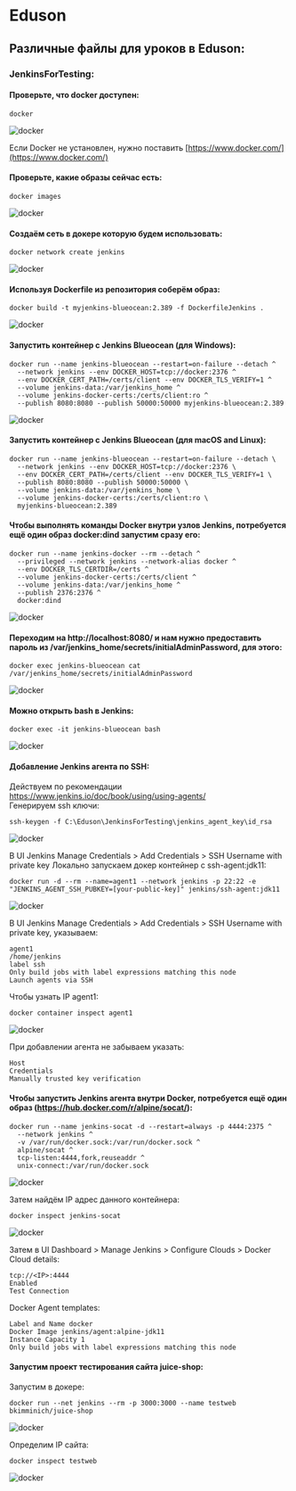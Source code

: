 # Eduson
## Различные файлы для уроков в Eduson:
### JenkinsForTesting:
#### Проверьте, что docker доступен:
```
docker
```
![docker](images/docker.JPG)

Если Docker не установлен, нужно поставить [https://www.docker.com/](https://www.docker.com/)
#### Проверьте, какие образы сейчас есть:
```
docker images
```
![docker](images/docker-images.JPG)

#### Создаём сеть в докере которую будем использовать:
```
docker network create jenkins
```
![docker](images/docker-network.JPG)

#### Используя Dockerfile из репозитория соберём образ:
```
docker build -t myjenkins-blueocean:2.389 -f DockerfileJenkins .
```
![docker](images/docker-build.JPG)

#### Запустить контейнер c Jenkins Blueocean (для Windows):
```
docker run --name jenkins-blueocean --restart=on-failure --detach ^
  --network jenkins --env DOCKER_HOST=tcp://docker:2376 ^
  --env DOCKER_CERT_PATH=/certs/client --env DOCKER_TLS_VERIFY=1 ^
  --volume jenkins-data:/var/jenkins_home ^
  --volume jenkins-docker-certs:/certs/client:ro ^
  --publish 8080:8080 --publish 50000:50000 myjenkins-blueocean:2.389
```
![docker](images/docker-run.JPG)

#### Запустить контейнер c Jenkins Blueocean (для macOS and Linux):
```
docker run --name jenkins-blueocean --restart=on-failure --detach \
  --network jenkins --env DOCKER_HOST=tcp://docker:2376 \
  --env DOCKER_CERT_PATH=/certs/client --env DOCKER_TLS_VERIFY=1 \
  --publish 8080:8080 --publish 50000:50000 \
  --volume jenkins-data:/var/jenkins_home \
  --volume jenkins-docker-certs:/certs/client:ro \
  myjenkins-blueocean:2.389
```
#### Чтобы выполнять команды Docker внутри узлов Jenkins, потребуется ещё один образ docker:dind запустим сразу его:
```
docker run --name jenkins-docker --rm --detach ^
  --privileged --network jenkins --network-alias docker ^
  --env DOCKER_TLS_CERTDIR=/certs ^
  --volume jenkins-docker-certs:/certs/client ^
  --volume jenkins-data:/var/jenkins_home ^
  --publish 2376:2376 ^
  docker:dind
```
![docker](images/docker-run2-detach.JPG)

#### Переходим на http://localhost:8080/ и нам нужно предоставить пароль из /var/jenkins_home/secrets/initialAdminPassword, для этого:
```
docker exec jenkins-blueocean cat /var/jenkins_home/secrets/initialAdminPassword
```
![docker](images/jenkins-init-pass-example.JPG)

#### Можно открыть bash в Jenkins:
```
docker exec -it jenkins-blueocean bash
```
![docker](images/jenkins-bash.JPG)

#### Добавление Jenkins агента по SSH:
Действуем по рекомендации https://www.jenkins.io/doc/book/using/using-agents/  
Генерируем ssh ключи:
```
ssh-keygen -f C:\Eduson\JenkinsForTesting\jenkins_agent_key\id_rsa
```
![docker](images/ssh-keygen.JPG)

В UI Jenkins Manage Credentials > Add Credentials > SSH Username with private key
Локально запускаем докер контейнер с ssh-agent:jdk11:  
```
docker run -d --rm --name=agent1 --network jenkins -p 22:22 -e "JENKINS_AGENT_SSH_PUBKEY=[your-public-key]" jenkins/ssh-agent:jdk11
```
![docker](images/docker-run3-agent1.JPG)

В UI Jenkins Manage Credentials > Add Credentials > SSH Username with private key, указываем:  
```
agent1 
/home/jenkins
label ssh
Only build jobs with label expressions matching this node
Launch agents via SSH
```
Чтобы узнать IP agent1:  
```
docker container inspect agent1
```
![docker](images/docker-inspect-agent1.JPG)

При добавлении агента не забываем указать:  
```
Host
Credentials
Manually trusted key verification
```
#### Чтобы запустить Jenkins агента внутри Docker, потребуется ещё один образ (https://hub.docker.com/r/alpine/socat/):
```
docker run --name jenkins-socat -d --restart=always -p 4444:2375 ^
  --network jenkins ^
  -v /var/run/docker.sock:/var/run/docker.sock ^
  alpine/socat ^
  tcp-listen:4444,fork,reuseaddr ^
  unix-connect:/var/run/docker.sock
```
![docker](images/docker-run4-socat.JPG)

Затем найдём IP адрес данного контейнера:
```
docker inspect jenkins-socat
```
![docker](images/docker-inspect-socat.JPG)

Затем в UI Dashboard > Manage Jenkins > Configure Clouds > Docker Cloud details:  
```
tcp://<IP>:4444
Enabled
Test Connection
```
Docker Agent templates: 
```
Label and Name docker
Docker Image jenkins/agent:alpine-jdk11
Instance Capacity 1
Only build jobs with label expressions matching this node
```

#### Запустим проект тестирования сайта juice-shop:
Запустим в докере:  
```
docker run --net jenkins --rm -p 3000:3000 --name testweb bkimminich/juice-shop
```
![docker](images/docker-run5-juice-shop.JPG)

Определим IP сайта:  
```
docker inspect testweb
```
![docker](images/docker-inspect-testweb.JPG)
